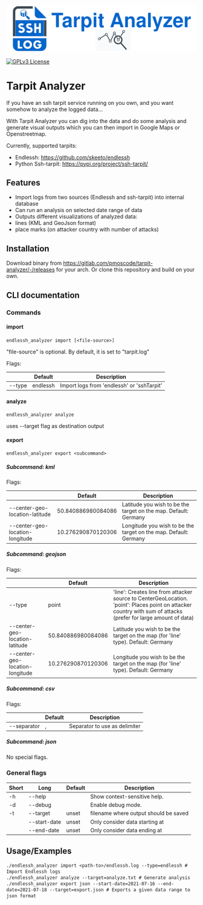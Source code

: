 ![Logo](banner.png)

[![GPLv3 License](https://img.shields.io/badge/License-GPL%20v3-yellow.svg)](https://opensource.org/licenses/GPL-3.0)

# Tarpit Analyzer

If you have an ssh tarpit service running on you own, and you want somehow to analyze the logged data...

With Tarpit Analyzer you can dig into the data and do some analysis and generate visual outputs which you can then
import in Google Maps or Openstreetmap.

Currently, supported tarpits:

- Endlessh: https://github.com/skeeto/endlessh
- Python Ssh-tarpit: https://pypi.org/project/ssh-tarpit/

## Features

- Import logs from two sources (Endlessh and ssh-tarpit) into internal database
- Can run an analysis on selected date range of data
- Outputs different visualizations of analyzed data:
- lines (KML and GeoJson format)
- place marks (on attacker country with number of attacks)

## Installation

Download binary from https://gitlab.com/pmoscode/tarpit-analyzer/-/releases for your arch. Or clone this repository and
build on your own.

## CLI documentation

### Commands

#### import

    endlessh_analyzer import [<file-source>]

"file-source" is optional. By default, it is set to "tarpit.log"

Flags:

|              | Default  | Description                                                                             |
|--------------|----------|-----------------------------------------------------------------------------------------|
| --type       | endlessh | Import logs from 'endlessh' or 'sshTarpit'                                              |

#### analyze

    endlessh_analyzer analyze 

uses --target flag as destination output

#### export

    endlessh_analyzer export <subcommand>

##### Subcommand: kml
Flags:

|                                 | Default            | Description                                                      |
|---------------------------------|--------------------|------------------------------------------------------------------|
| --center-geo-location-latitude  | 50.840886980084086 | Latitude you wish to be the target on the map. Default: Germany  |
| --center-geo-location-longitude | 10.276290870120306 | Longitude you wish to be the target on the map. Default: Germany |

##### Subcommand: geojson
Flags:

|                                 | Default            | Description                                                                                                                                                           |
|---------------------------------|--------------------|-----------------------------------------------------------------------------------------------------------------------------------------------------------------------|
| --type                          | point              | 'line': Creates line from attacker source to CenterGeoLocation. <br/> 'point': Places point on attacker country with sum of attacks (prefer for large amount of data) |
| --center-geo-location-latitude  | 50.840886980084086 | Latitude you wish to be the target on the map (for 'line' type). Default: Germany                                                                                     |
| --center-geo-location-longitude | 10.276290870120306 | Longitude you wish to be the target on the map (for 'line' type). Default: Germany                                                                                    |

##### Subcommand: csv
Flags:

|             | Default | Description                   |
|-------------|---------|-------------------------------|
| --separator | ,       | Separator to use as delimiter |

##### Subcommand: json

No special flags.

### General flags

| Short | Long         | Default | Description                                 |
|-------|--------------|---------|---------------------------------------------|
| -h    | --help       |         | Show context-sensitive help.                |
| -d    | --debug      |         | Enable debug mode.                          |
| -t    | --target     | unset   | filename where output should be saved       |
|       | --start-date | unset   | Only consider data starting at <yyyy-mm-dd> |
|       | --end-date   | unset   | Only consider data ending at <yyyy-mm-dd>   |

## Usage/Examples

```shell
./endlessh_analyzer import <path-to>/endlessh.log --type=endlessh # Import Endlessh logs
./endlessh_analyzer analyze --target=analyze.txt # Generate analysis
./endlessh_analyzer export json --start-date=2021-07-16 --end-date=2021-07-18 --target=export.json # Exports a given data range to json format
```
